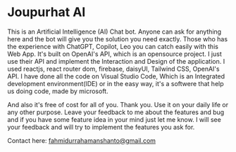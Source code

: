 # Joupurhat AI

This is an Artificial Intelligence (AI) Chat bot. Anyone can ask for anything here and the bot will give you the solution you need exactly. Those who has the experience with ChatGPT, Copilot, Leo you can catch easily with this Web App. It's built on OpenAI's API, which is an opensource project. I just use their API and implement the Interaction and Design of the application.
I used reactjs, react router dom, firebase, daisyUI, Tailwind CSS,
OpenAI's API. I have done all the code on Visual Studio Code, Which is an Integrated development environment(IDE) or in the easy way, it's a softwere that help us doing code, made by microsoft.

And also it's free of cost for all of you.
Thank you. Use it on your daily life or any other purpose.
Leave your feedback to me about the features and bug and if you have some feature idea in your mind just let me know. I will see your feedback and will try to implement the features you ask for.

Contact here: fahmidurrahamanshanto@gmail.com
